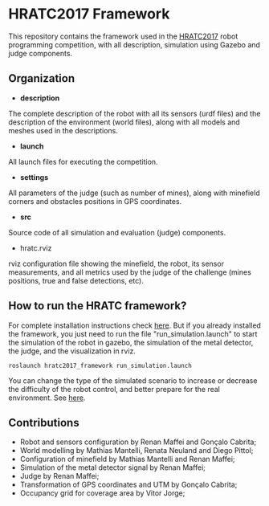 # HRATC2017 Framework

This repository contains the framework used in the [HRATC2017](http://inf.ufrgs.br/hratc2017/HRATC2017/Welcome.html) robot programming competition, with all description, simulation using Gazebo and judge components.

## Organization

- **description**

The complete description of the robot with all its sensors (urdf files) and the description of the environment (world files), along with all models and meshes used in the descriptions.

- **launch**

All launch files for executing the competition.

- **settings**

All parameters of the judge (such as number of mines), along with minefield corners and obstacles positions in GPS coordinates.

- **src**

Source code of all simulation and evaluation (judge) components.

- hratc.rviz

rviz configuration file showing the minefield, the robot, its sensor measurements, and all metrics used by the judge of the challenge (mines positions, true and false detections, etc).

## How to run the HRATC framework?

For complete installation instructions check [here](http://inf.ufrgs.br/hratc2017/HRATC2017/Simulator.html).
But if you already installed the framework, you just need to run the file "run_simulation.launch" to start the simulation of the robot in gazebo, the simulation of the metal detector, the judge, and the visualization in rviz.

`roslaunch hratc2017_framework run_simulation.launch`

You can change the type of the simulated scenario to increase or decrease the difficulty of the robot control, and better prepare for the real environment. See [here](https://github.com/ras-sight/hratc2017_framework/wiki/Minefield-configuration).

## Contributions

 - Robot and sensors configuration by Renan Maffei and Gonçalo Cabrita;
 - World modelling by Mathias Mantelli, Renata Neuland and Diego Pittol;
 - Configuration of minefield by Mathias Mantelli and Renan Maffei;
 - Simulation of the metal detector signal by Renan Maffei;
 - Judge by Renan Maffei; 
 - Transformation of GPS coordinates and UTM by Gonçalo Cabrita;
 - Occupancy grid for coverage area by Vitor Jorge;
